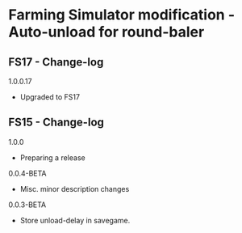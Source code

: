 # Farming Simulator modification - Auto-unload for round-baler


## FS17 - Change-log
1.0.0.17
- Upgraded to FS17


## FS15 - Change-log

1.0.0
- Preparing a release

0.0.4-BETA
- Misc. minor description changes

0.0.3-BETA
- Store unload-delay in savegame.
